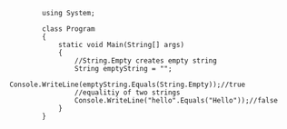 

            using System;

            class Program
            {
                static void Main(String[] args)
                {   
                    //String.Empty creates empty string
                    String emptyString = "";
                    Console.WriteLine(emptyString.Equals(String.Empty));//true
                    //equalitiy of two strings    
                    Console.WriteLine("hello".Equals("Hello"));//false
                }
            }
